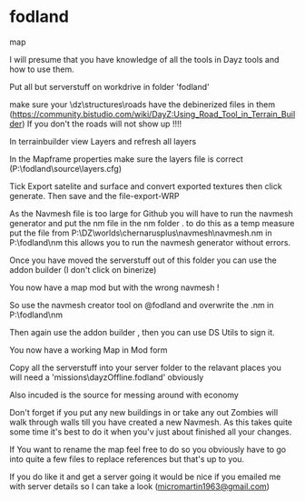# fodland
map

I will presume that you have knowledge of all the tools in Dayz  tools and how to use them.


Put all but serverstuff on workdrive in folder 'fodland'

make sure your \dz\structures\roads have the debinerized files in them (https://community.bistudio.com/wiki/DayZ:Using_Road_Tool_in_Terrain_Builder)
If you don't the roads will not show up !!!!

In terrainbuilder view Layers and refresh all layers 

In the Mapframe properties make sure the layers file is correct (P:\fodland\source\layers.cfg)

Tick Export satelite and surface and convert exported textures then click generate.
Then save and the file-export-WRP

As the Navmesh file is too large for Github you will have to run the navmesh generator and put the nm file in the nm folder .
to do this as a temp measure put the file from P:\DZ\worlds\chernarusplus\navmesh\navmesh.nm in P:\fodland\nm this allows you to run the navmesh generator without errors.

Once you have moved the serverstuff out of this folder you can use the addon builder (I don't click on binerize)

You now have a map mod but with the wrong navmesh !

So use the navmesh creator tool on @fodland and overwrite the .nm in  P:\fodland\nm

Then again use the addon builder , then you can use DS Utils to sign it.

You now have a working Map in Mod form

Copy  all the serverstuff into your server folder to the relavant places you will need a 'missions\dayzOffline.fodland' obviously

Also incuded is the source for messing around with economy

Don't forget if you put any new buildings in or take any out Zombies will walk through walls till you have created a new Navmesh.
As this takes quite some time it's best to do it when you'v just about finished all your changes.

If You want to rename the map feel free to do so you obviously have to go into quite a few files to replace references but that's up to you.

If you do like it and get a server going it would be nice if you emailed me with server details so I can take a look (micromartin1963@gmail.com)


